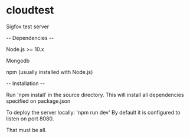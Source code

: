 # cloudtest
Sigfox test server

-- Dependencies --

Node.js >= 10.x 

Mongodb

npm (usually installed with Node.js)

-- Installation --

Run 'npm install' in the source directory. This will install all dependencies specified on package.json

To deploy the server locally: 'npm run dev'
By default it is configured to listen on port 8080.

That must be all.
